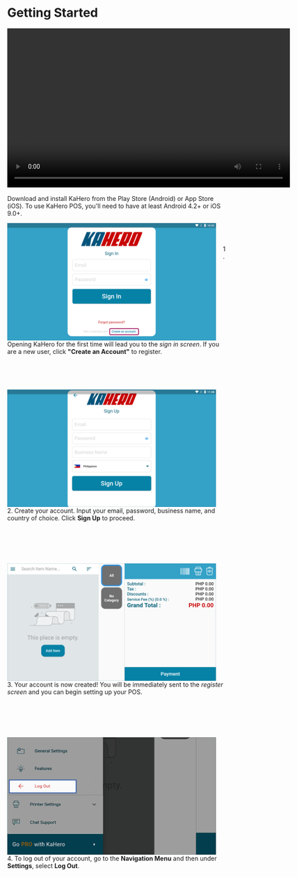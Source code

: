 # **Getting Started** 

<video width="650" height="366" controls>
  <source src="/_content/1gettingstarted.mp4" type="video/mp4">
</video>

Download and install KaHero from the Play Store (Android) or App Store (iOS).
To use KaHero POS, you'll need to have at least Android 4.2+ or iOS 9.0+.

<p><img src="_content/_gettingstarted/1login.png" alt="getting started" width="480" height="270" style="float:left;margin-right:1rem"><br><br><br>1. Opening KaHero for the first time will lead you to the <i>sign in screen</i>. If you are a new user, click <b>"Create an Account"</b> to register.</p>

<br><br><br>

<p><img src="_content/_gettingstarted/2signup.png" alt="sign up" width="480" height="270" style="float:left; margin-right:1rem"><br><br><br>2. Create your account. Input your email, password, business name, and country of choice. Click <b>Sign Up</b> to proceed.</p>

<br><br><br><br>

<p><img src="_content/_gettingstarted/3register.png" alt="register" width="480" height="270" style="float:left; margin-right:1rem"><br><br><br>3. Your account is now created! You will be immediately sent to the <i>register screen</i> and you can begin setting up your POS.</p>

<br><br><br><br>

<p><img src="_content/_gettingstarted/4logout.png" alt="log out" width="480" height="270" style="float:left; margin-right:1rem"><br><br><br>4. To log out of your account, go to the <b>Navigation Menu</b> and then under <b>Settings</b>, select <b>Log Out</b>.</p>

<br><br><br><br>